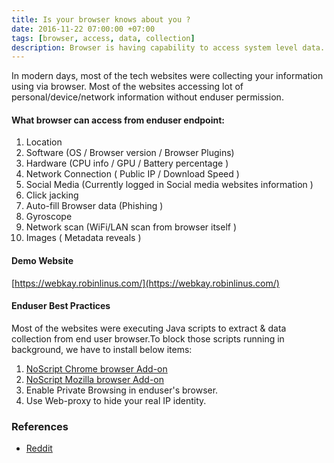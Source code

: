 ```yaml
---
title: Is your browser knows about you ?
date: 2016-11-22 07:00:00 +07:00
tags: [browser, access, data, collection]
description: Browser is having capability to access system level data.
---
```


In modern days, most of the tech websites were collecting your information using via browser. Most of the websites accessing lot of personal/device/network information without enduser permission.

#### What browser can access from enduser endpoint:

1. Location
2. Software (OS / Browser version / Browser Plugins)
3. Hardware (CPU info / GPU / Battery percentage )
4. Network Connection ( Public IP / Download Speed )
5. Social Media (Currently logged in Social media websites information )
6. Click jacking
7. Auto-fill Browser data (Phishing )
8. Gyroscope
9. Network scan (WiFi/LAN scan from browser itself )
10. Images ( Metadata reveals )


#### Demo Website

[https://webkay.robinlinus.com/](https://webkay.robinlinus.com/)

#### Enduser Best Practices
Most of the websites were executing Java scripts to extract & data collection from end user browser.To block those scripts running in background, we have to install below items:
  1. [NoScript Chrome browser Add-on](https://chrome.google.com/webstore/detail/noscript/doojmbjmlfjjnbmnoijecmcbfeoakpjm?hl=en)
  2. [NoScript Mozilla browser Add-on](https://addons.mozilla.org/en-US/firefox/addon/noscript/)
  3. Enable Private Browsing in enduser's browser.
  4. Use Web-proxy to hide your real IP identity.

### References
- [Reddit](https://www.reddit.com/r/InternetIsBeautiful/comments/4d8x6f/this_website_tells_you_what_your_browser_knows/)
